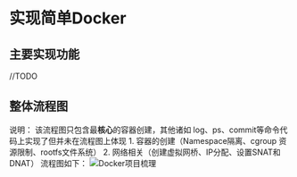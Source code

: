 # 实现简单Docker

## 主要实现功能
//TODO


## 整体流程图
说明： 该流程图只包含最**核心**的容器创建，其他诸如 log、ps、commit等命令代码上实现了但并未在流程图上体现
    1. 容器的创建（Namespace隔离、cgroup 资源限制、rootfs文件系统）
    2. 网络相关（创建虚拟网桥、IP分配、设置SNAT和DNAT）
流程图如下：
![Docker项目梳理](https://github.com/Chen-Litao/My_Docker/assets/138087482/a348c1ba-a16f-431a-ba53-a0aa1c5ff1bd)
